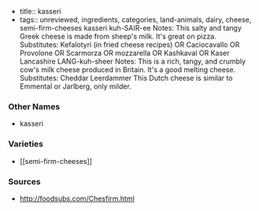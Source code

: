 - title:: kasseri
- tags:: unreviewed, ingredients, categories, land-animals, dairy, cheese, semi-firm-cheeses
kasseri kuh-SAIR-ee Notes: This salty and tangy Greek cheese is made from sheep's milk. It's great on pizza. Substitutes: Kefalotyri (in fried cheese recipes) OR Caciocavallo OR Provolone OR Scarmorza OR mozzarella OR Kashkaval OR Kaser Lancashire LANG-kuh-sheer Notes: This is a rich, tangy, and crumbly cow's milk cheese produced in Britain. It's a good melting cheese. Substitutes: Cheddar Leerdammer This Dutch cheese is similar to Emmental or Jarlberg, only milder.

### Other Names

* kasseri

### Varieties

* [[semi-firm-cheeses]]

### Sources
* http://foodsubs.com/Chesfirm.html
